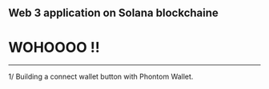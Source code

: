 ## Web 3 application on Solana blockchaine
# WOHOOOO !!
---------------------------
1/ Building a connect wallet button with Phontom Wallet.

